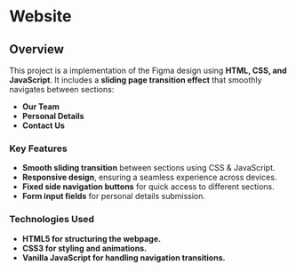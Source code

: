 # Website

## Overview
This project is a implementation of the  Figma design using **HTML, CSS, and JavaScript**. It includes a **sliding page transition effect** that smoothly navigates between sections:  
- **Our Team**  
- **Personal Details**  
- **Contact Us**
  

### **Key Features**
- **Smooth sliding transition** between sections using CSS & JavaScript.
- **Responsive design**, ensuring a seamless experience across devices.
- **Fixed side navigation buttons** for quick access to different sections.
- **Form input fields** for personal details submission.


### **Technologies Used**
- **HTML5 for structuring the webpage.**
- **CSS3 for styling and animations.**
- **Vanilla JavaScript for handling navigation transitions.**


